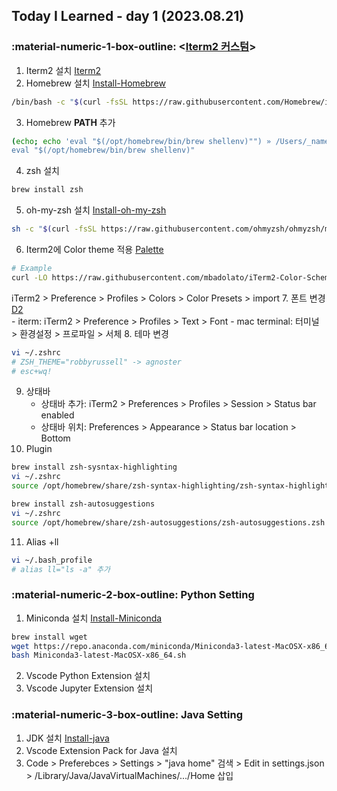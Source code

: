 ## Today I Learned - day 1 (2023.08.21)

### :material-numeric-1-box-outline: <[Iterm2 커스텀](https://ooeunz.tistory.com/21)>

1. Iterm2 설치 [Iterm2](https://iterm2.com/)
2. Homebrew 설치 [Install-Homebrew](https://brew.sh/)
```bash
/bin/bash -c "$(curl -fsSL https://raw.githubusercontent.com/Homebrew/install/HEAD/install.sh)"
```
3. Homebrew **PATH** 추가
```bash
(echo; echo 'eval "$(/opt/homebrew/bin/brew shellenv)"") » /Users/_name_/.zprofile
eval "$(/opt/homebrew/bin/brew shellenv)"
```
4. zsh 설치
```bash
brew install zsh
```
5. oh-my-zsh 설치 [Install-oh-my-zsh](https://github.com/ohmyzsh/ohmyzsh)
```bash
sh -c "$(curl -fsSL https://raw.githubusercontent.com/ohmyzsh/ohmyzsh/master/tools/install.sh)"
```
6. Iterm2에 Color theme 적용 [Palette](https://iterm2colorschemes.com/)
```bash 
# Example
curl -LO https://raw.githubusercontent.com/mbadolato/iTerm2-Color-Schemes/master/schemes/3024%20Day.itermcolors
```
iTerm2 > Preference > Profiles > Colors > Color Presets > import
7. 폰트 변경 [D2](https://github.com/naver/d2codingfont)<br>
    - iterm: iTerm2 > Preference > Profiles > Text > Font
    - mac terminal: 터미널 > 환경설정 > 프로파일 > 서체
8. 테마 변경
```bash 
vi ~/.zshrc
# ZSH_THEME="robbyrussell" -> agnoster
# esc+wq!
```
9. 상태바
    - 상태바 추가: iTerm2 > Preferences > Profiles > Session > Status bar enabled 
    - 상태바 위치: Preferences > Appearance > Status bar location > Bottom 
10. Plugin
```bash 
brew install zsh-sysntax-highlighting
vi ~/.zshrc
source /opt/homebrew/share/zsh-syntax-highlighting/zsh-syntax-highlighting.zsh

brew install zsh-autosuggestions
vi ~/.zshrc
source /opt/homebrew/share/zsh-autosuggestions/zsh-autosuggestions.zsh
```
11. Alias +ll
```bash 
vi ~/.bash_profile
# alias ll="ls -a" 추가
```


### :material-numeric-2-box-outline: Python Setting
1. Miniconda 설치 [Install-Miniconda](https://docs.conda.io/en/latest/miniconda.html)
```bash 
brew install wget
wget https://repo.anaconda.com/miniconda/Miniconda3-latest-MacOSX-x86_64.sh
bash Miniconda3-latest-MacOSX-x86_64.sh
```
2. Vscode Python Extension 설치
3. Vscode Jupyter Extension 설치

### :material-numeric-3-box-outline: Java Setting
1. JDK 설치 [Install-java](https://www.oracle.com/kr/java/technologies/downloads/#java11-mac)
2. Vscode Extension Pack for Java 설치
3. Code > Preferebces > Settings > "java home" 검색 > Edit in settings.json > /Library/Java/JavaVirtualMachines/.../Home 삽입 
